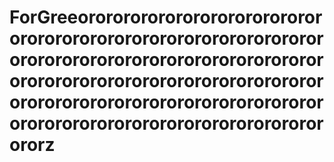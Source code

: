 # ForGreeororororororororororororororororororororororororororororororororororororororororororororororororororororororororororororororororororororororororororororororororororororororororororororororororororororororororororz